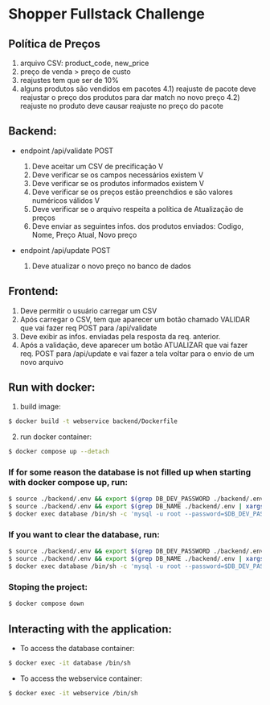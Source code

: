 # Shopper Fullstack Challenge

## Política de Preços

1. arquivo CSV: product_code, new_price
2. preço de venda > preço de custo
3. reajustes tem que ser de 10%
4. alguns produtos são vendidos em pacotes
   4.1) reajuste de pacote deve reajustar o preço dos produtos para dar match no novo preço
   4.2) reajuste no produto deve causar reajuste no preço do pacote

## Backend:

- endpoint /api/validate POST

  1. Deve aceitar um CSV de precificação V
  2. Deve verificar se os campos necessários existem V
  3. Deve verificar se os produtos informados existem V
  4. Deve verificar se os preços estão preenchdios e são valores numéricos válidos V
  5. Deve verificar se o arquivo respeita a política de Atualização de preços
  6. Deve enviar as seguintes infos. dos produtos enviados: Codigo, Nome, Preço Atual, Novo preço

- endpoint /api/update POST
  1. Deve atualizar o novo preço no banco de dados

## Frontend:

1.  Deve permitir o usuário carregar um CSV
2.  Após carregar o CSV, tem que aparecer um botão chamado VALIDAR que vai fazer req POST para /api/validate
3.  Deve exibir as infos. enviadas pela resposta da req. anterior.
4.  Após a validação, deve aparecer um botão ATUALIZAR que vai fazer req. POST para /api/update e vai fazer a tela voltar para o envio de um novo arquivo

<!-- ================== TODO ====================== -->
<!-- TRATAMENTO DE ERROS DO MULTER -->
<!-- VERIFICAR NECESSIDADE DO MIDDLEWARE DE ERROS -->

## Run with docker:

1. build image:

```bash
$ docker build -t webservice backend/Dockerfile
```

2. run docker container:

```bash
$ docker compose up --detach
```

### If for some reason the database is not filled up when starting with docker compose up, run:

```bash
$ source ./backend/.env && export $(grep DB_DEV_PASSWORD ./backend/.env | xargs)
$ source ./backend/.env && export $(grep DB_NAME ./backend/.env | xargs)
$ docker exec database /bin/sh -c 'mysql -u root --password=$DB_DEV_PASSWORD -D $DB_NAME </scripts/populate-database.sql'
```

### If you want to clear the database, run:

```bash
$ source ./backend/.env && export $(grep DB_DEV_PASSWORD ./backend/.env | xargs)
$ source ./backend/.env && export $(grep DB_NAME ./backend/.env | xargs)
$ docker exec database /bin/sh -c 'mysql -u root --password=$DB_DEV_PASSWORD -D $DB_NAME </scripts/clear-database.sql'
```

### Stoping the project:

```bash
$ docker compose down
```

## Interacting with the application:

- To access the database container:

```bash
$ docker exec -it database /bin/sh
```

- To access the webservice container:

```bash
$ docker exec -it webservice /bin/sh
```
